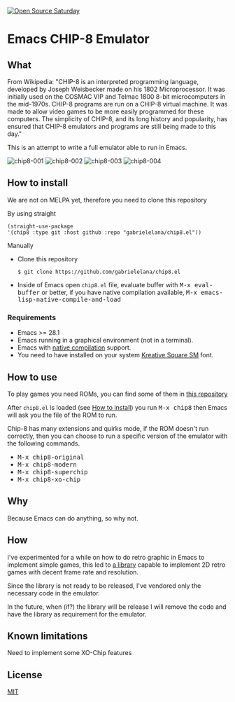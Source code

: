 [![Open Source Saturday](https://img.shields.io/badge/%E2%9D%A4%EF%B8%8F-open%20source%20saturday-F64060.svg)](https://www.meetup.com/it-IT/Open-Source-Saturday-Milano/)

# Emacs CHIP-8 Emulator

## What

From Wikipedia: "CHIP-8 is an interpreted programming language, developed by
Joseph Weisbecker made on his 1802 Microprocessor. It was initially used on the
COSMAC VIP and Telmac 1800 8-bit microcomputers in the mid-1970s. CHIP-8
programs are run on a CHIP-8 virtual machine. It was made to allow video games
to be more easily programmed for these computers. The simplicity of CHIP-8, and
its long history and popularity, has ensured that CHIP-8 emulators and programs
are still being made to this day."

This is an attempt to write a full emulator able to run in Emacs.

![chip8-001](https://github.com/gabrielelana/chip8.el/blob/6519ba638ebbef793084340a1ccebc252215bc48/assets/chip8-001.png 'Timendus')
![chip8-002](https://github.com/gabrielelana/chip8.el/blob/6519ba638ebbef793084340a1ccebc252215bc48/assets/chip8-002.png 'Timendus')
![chip8-003](https://github.com/gabrielelana/chip8.el/blob/6519ba638ebbef793084340a1ccebc252215bc48/assets/chip8-003.png 'Astro Dodge')
![chip8-004](https://github.com/gabrielelana/chip8.el/blob/6519ba638ebbef793084340a1ccebc252215bc48/assets/chip8-004.png 'Astro Dodge')

## How to install

We are not on MELPA yet, therefore you need to clone this repository

By using straight

```emacs-lisp
(straight-use-package
'(chip8 :type git :host github :repo "gabrielelana/chip8.el"))
```

Manually

- Clone this repository
  ```console
  $ git clone https://github.com/gabrielelana/chip8.el
  ```
- Inside of Emacs open `chip8.el` file, evaluate buffer with <kbd>M-x
  eval-buffer</kbd> or better, if you have native compilation available,
  <kbd>M-x emacs-lisp-native-compile-and-load</kbd>

### Requirements

- Emacs >= 28.1
- Emacs running in a graphical environment (not in a terminal).
- Emacs with [native compilation](https://www.gnu.org/software/emacs/manual/html_node/elisp/Native-Compilation.html) support.
- You need to have installed on your system [Kreative Square SM](https://www.kreativekorp.com/software/fonts/ksquare/) font.

## How to use

To play games you need ROMs, you can find some of them in [this repository](https://github.com/kripod/chip8-roms)

After `chip8.el` is loaded (see [How to
install](https://github.com/gabrielelana/chip8.el/tree/master#how-to-install))
you run <kbd>M-x chip8</kbd> then Emacs will ask you the file of the ROM to run.

Chip-8 has many extensions and quirks mode, if the ROM doesn't run correctly,
then you can choose to run a specific version of the emulator with the following commands.

- <kbd>M-x chip8-original</kbd>
- <kbd>M-x chip8-modern</kbd>
- <kbd>M-x chip8-superchip</kbd>
- <kbd>M-x chip8-xo-chip</kbd>

## Why

Because Emacs can do anything, so why not.

## How

I've experimented for a while on how to do retro graphic in Emacs to implement
simple games, this led to [a library](https://github.com/gabrielelana/retro.el)
capable to implement 2D retro games with decent frame rate and resolution.

Since the library is not ready to be released, I've vendored only the necessary
code in the emulator.

In the future, when (if?) the library will be release I will remove the code and
have the library as requirement for the emulator.

## Known limitations

Need to implement some XO-Chip features

## License

[MIT](https://github.com/gabrielelana/chip8.el/blob/master/LICENSE)
